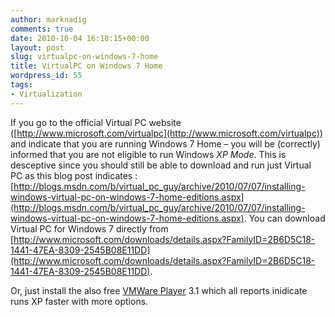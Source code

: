 ```yaml
---
author: marknadig
comments: true
date: 2010-10-04 16:18:15+00:00
layout: post
slug: virtualpc-on-windows-7-home
title: VirtualPC on Windows 7 Home
wordpress_id: 55
tags:
- Virtualization
---
```


If you go to the official Virtual PC website ([http://www.microsoft.com/virtualpc](http://www.microsoft.com/virtualpc)) and indicate that you are running Windows 7 Home – you will be (correctly) informed that you are not eligible to run Windows _XP Mode_. This is desceptive since you should still be able to download and run just Virtual PC as this blog post indicates : [http://blogs.msdn.com/b/virtual_pc_guy/archive/2010/07/07/installing-windows-virtual-pc-on-windows-7-home-editions.aspx](http://blogs.msdn.com/b/virtual_pc_guy/archive/2010/07/07/installing-windows-virtual-pc-on-windows-7-home-editions.aspx). You can download Virtual PC for Windows 7 directly from [http://www.microsoft.com/downloads/details.aspx?FamilyID=2B6D5C18-1441-47EA-8309-2545B08E11DD](http://www.microsoft.com/downloads/details.aspx?FamilyID=2B6D5C18-1441-47EA-8309-2545B08E11DD).

Or, just install the also free [VMWare Player](http://www.vmware.com/products/player/) 3.1 which all reports inidicate runs XP faster with more options.
